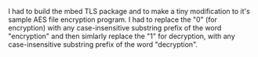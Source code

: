 I had to build the mbed TLS package and to make a tiny modification to it's sample AES file encryption program.
I had to replace the "0" (for encryption) with any case-insensitive substring prefix of the word "encryption" and 
then simlarly replace the "1" for decryption, with any case-insensitive substring prefix of the word "decryption". 
